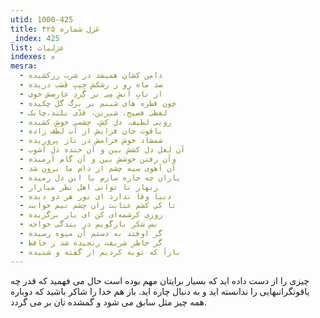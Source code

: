 ```yaml
---
utid: 1000-425
title: غزل شماره ۴۲۵
_index: 425
list: غزلیات
indexes: ه
mesra:
  - دامن کشان همیشد در شرب زرکشیده
  - صد ماه رو ز رشکش جِیبِ قَصَب دریده
  - از تابِ آتشِ مِی بر گِردِ عارضش خوی
  - چون قطره های شبنم بر برگ گل چکیده
  - لفظی فصیح، شیرین، قدّی بلند،چابک
  - رویی لطیف، دل کش، چشمی خوشِ کشیده
  - یاقوت جان فزایش از آب لطف زاده
  - شمشاد خوش خرامش در ناز پروریده
  - آن لعل دل کشش بین و آن خنده دل آشوب
  - وآن رفتن خوشش بین و آن گام آرمیده
  - آن آهوی سیه چشم از دام ما برون شد
  - یاران چه چاره سازم با این دل رمیده
  - زنهار تا توانی اهل نظر میازار
  - دنیا وفا ندارد ای نور هر دو دیده
  - تا کی کشم عتابت زان چشم نیم خوابت
  - روزی کرشمه‌ای کن ای یار برگزیده
  - بس شکر بازگویم در بندگی خواجه
  - گر اوفتد به دستم آن میوه رسیده
  - گر خاطر شریفت رنجیده شد ز حافظ
  - بازآ که توبه کردیم از گفته و شنیده
---
```

چیزی را از دست داده اید که بسیار برایتان مهم بوده است حال می فهمید که قدر چه یاقوتگرانبهایی را ندانسته اید و به دنبال چاره اید. باز هم خدا را شاکر باشید که دوباره همه چیز مثل سابق می شود و گمشده تان بر می گردد.
